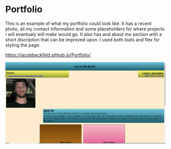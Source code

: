 # Portfolio
This is an example of what my portfolio could look like.
It has a recent photo, all my contact information and some placeholders for where projects i will eventualy will make would go.
It also has and about me section with a short discription that can be improved upon.
I used both loats and flex for styling the page.

https://jacobbeckfeld.github.io/Portfolio/

![screenshot](./Assests/Images/Screechot_Portfolio.PNG) 
